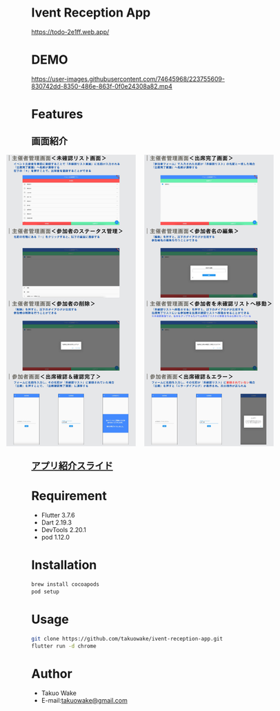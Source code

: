 # Ivent Reception App
https://todo-2e1ff.web.app/

# DEMO

https://user-images.githubusercontent.com/74645968/223755609-830742dd-8350-486e-863f-0f0e24308a82.mp4


# Features

<div>
  <h2>画面紹介</h2>
  <div style="display: flex; justify-content: center;">
    <img src="/img/2.jpg" width="300" style="margin-right: 10px;">
    <img src="/img/3.jpg" width="300" style="margin-left: 10px;">
  </div>
  <div style="display: flex; justify-content: center;">
    <img src="/img/4.jpg" width="300" style="margin-right: 10px;">
    <img src="/img/5.jpg" width="300" style="margin-left: 10px;">
  </div>
  <div style="display: flex; justify-content: center;">
    <img src="/img/6.jpg" width="300" style="margin-right: 10px;">
    <img src="/img/7.jpg" width="300" style="margin-left: 10px;">
  </div>
  <div style="display: flex; justify-content: center;">
    <img src="/img/8.jpg" width="300" style="margin-right: 10px;">
    <img src="/img/9.jpg" width="300" style="margin-left: 10px;">
  </div>
</div>

## [アプリ紹介スライド](https://www.canva.com/design/DAFcSRt9qow/GJ18NE5vTuwwLLGtAPnqWw/view?utm_content=DAFcSRt9qow&utm_campaign=designshare&utm_medium=link&utm_source=publishsharelink)

# Requirement

* Flutter 3.7.6
* Dart 2.19.3
* DevTools 2.20.1
* pod 1.12.0


# Installation

```bash
brew install cocoapods
pod setup
```

# Usage

```bash
git clone https://github.com/takuowake/ivent-reception-app.git
flutter run -d chrome
```

# Author

* Takuo Wake
* E-mail:takuowake@gmail.com
